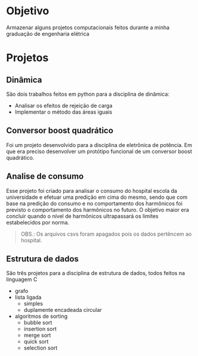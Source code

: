 # Objetivo
Armazenar alguns projetos computacionais feitos durante a minha graduação de engenharia elétrica

# Projetos

## Dinâmica

São dois trabalhos feitos em python para a disciplina de dinâmica:

- Analisar os efeitos de rejeição de carga
- Implementar o método das áreas iguais

## Conversor boost quadrático

Foi um projeto desenvolvido para a disciplina de eletrônica de potência. Em que era preciso desenvolver um protótipo funcional de um conversor boost quadrático.

## Analise de consumo

Esse projeto foi criado para analisar o consumo do hospital escola da universidade e efetuar uma predição em cima do mesmo, sendo que com base na predição do consumo e no comportamento dos harmônicos foi previsto o comportamento dos harmônicos no futuro. O objetivo maior era concluir quando o nível de harmônicos ultrapassará os limites estabelecidos por norma.

> OBS.: Os arquivos csvs foram apagados pois os dados pertêncem ao hospital.

## Estrutura de dados

São três projetos para a disciplina de estrutura de dados, todos feitos na linguagem C
- grafo
- lista ligada
    - simples
    - duplamente encadeada circular
- algoritmos de sorting
    - bubble sort
    - insertion sort
    - merge sort
    - quick sort
    - selection sort